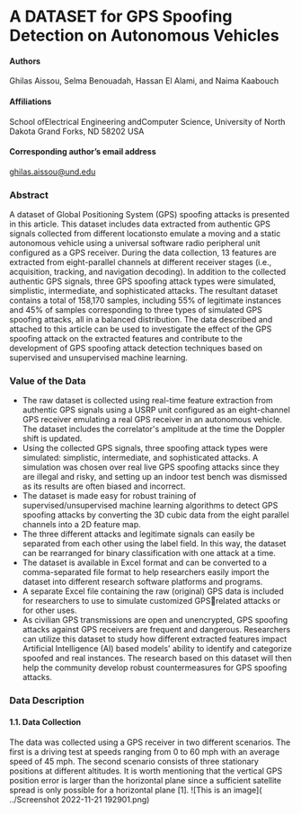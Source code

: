 # A DATASET for GPS Spoofing Detection on Autonomous Vehicles
#### Authors
Ghilas Aissou, Selma Benouadah, Hassan El Alami, and Naima Kaabouch
#### Affiliations
School ofElectrical Engineering andComputer Science, University of North Dakota Grand Forks, ND 58202
USA
#### Corresponding author’s email address
ghilas.aissou@und.edu
### Abstract
A dataset of Global Positioning System (GPS) spoofing attacks is presented in this article. This dataset includes data extracted 
from authentic GPS signals collected from different locationsto emulate a moving and a static autonomous vehicle using a universal
software radio peripheral unit configured as a GPS receiver. During the data collection, 13 features are extracted from eight-parallel 
channels at different receiver stages (i.e., acquisition, tracking, and navigation decoding). In addition to the collected authentic GPS 
signals, three GPS spoofing attack types were simulated, simplistic, intermediate, and sophisticated attacks. The resultant dataset 
contains a total of 158,170 samples, including 55% of legitimate instances and 45% of samples corresponding to three types of 
simulated GPS spoofing attacks, all in a balanced distribution. The data described and attached to this article can be used to 
investigate the effect of the GPS spoofing attack on the extracted features and contribute to the development of GPS spoofing attack 
detection techniques based on supervised and unsupervised machine learning.

### Value of the Data
- The raw dataset is collected using real-time feature extraction from authentic GPS signals using a USRP unit configured as 
an eight-channel GPS receiver emulating a real GPS receiver in an autonomous vehicle. The dataset includes the correlator's 
amplitude at the time the Doppler shift is updated.
- Using the collected GPS signals, three spoofing attack types were simulated: simplistic, intermediate, and sophisticated 
attacks. A simulation was chosen over real live GPS spoofing attacks since they are illegal and risky, and setting up an indoor 
test bench was dismissed as its results are often biased and incorrect.
- The dataset is made easy for robust training of supervised/unsupervised machine learning algorithms to detect GPS spoofing 
attacks by converting the 3D cubic data from the eight parallel channels into a 2D feature map.
- The three different attacks and legitimate signals can easily be separated from each other using the label field. In this way, 
the dataset can be rearranged for binary classification with one attack at a time.
- The dataset is available in Excel format and can be converted to a comma-separated file format to help researchers easily 
import the dataset into different research software platforms and programs.
- A separate Excel file containing the raw (original) GPS data is included for researchers to use to simulate customized GPSrelated attacks or for other uses.
- As civilian GPS transmissions are open and unencrypted, GPS spoofing attacks against GPS receivers are frequent and 
dangerous. Researchers can utilize this dataset to study how different extracted features impact Artificial Intelligence (AI) 
based models' ability to identify and categorize spoofed and real instances. The research based on this dataset will then help 
the community develop robust countermeasures for GPS spoofing attacks.

### Data Description 
 
#### 1.1. Data Collection
The data was collected using a GPS receiver in two different scenarios. The first is a driving test at speeds ranging from 0 to 60 mph 
with an average speed of 45 mph. The second scenario consists of three stationary positions at different altitudes. It is worth 
mentioning that the vertical GPS position error is larger than the horizontal plane since a sufficient satellite spread is only possible 
for a horizontal plane [1].
![This is an image](	../Screenshot 2022-11-21 192901.png)

